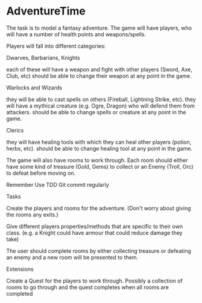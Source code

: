 # AdventureTime

The task is to model a fantasy adventure. The game will have players, who will have a number of health points and weapons/spells.

Players will fall into different categories:

Dwarves, Barbarians, Knights

each of these will have a weapon and fight with other players (Sword, Axe, Club, etc) should be able to change their weapon at any point in the game.

Warlocks and Wizards

they will be able to cast spells on others (Fireball, Lightning Strike, etc). they will have a mythical creature (e.g. Ogre, Dragon) who will defend them from attackers. should be able to change spells or creature at any point in the game.

Clerics

they will have healing tools with which they can heal other players (potion, herbs, etc). should be able to change healing tool at any point in the game.

The game will also have rooms to work through. Each room should either have some kind of treasure (Gold, Gems) to collect or an Enemy (Troll, Orc) to defeat before moving on.

Remember Use TDD Git commit regularly

Tasks

Create the players and rooms for the adventure. (Don't worry about giving the rooms any exits.)

Give different players properties/methods that are specific to their own class. (e.g. a Knight could have armour that could reduce damage they take)

The user should complete rooms by either collecting treasure or defeating an enemy and a new room will be presented to them.

Extensions

Create a Quest for the players to work through. Possibly a collection of rooms to go through and the quest completes when all rooms are completed
